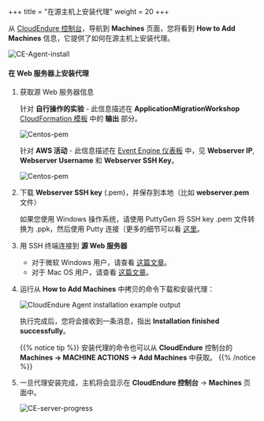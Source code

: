 +++
title = "在源主机上安装代理"
weight = 20
+++


从 <a href="https://console.cloudendure.com">CloudEndure 控制台</a>，导航到 **Machines** 页面，您将看到 **How to Add Machines** 信息，它提供了如何在源主机上安装代理。

![CE-Agent-install](/ce/CE-Agent-install.png)


#### 在 Web 服务器上安装代理

1. 获取源 Web 服务器信息

    针对 **自行操作的实验** - 此信息描述在 **ApplicationMigrationWorkshop** <a href="https://us-west-2.console.aws.amazon.com/cloudformation/home?region=us-west-2#/" target="_blank">CloudFormation 模板</a> 中的 **输出** 部分。

    ![Centos-pem](/ce/webserver-self-paced-info.zh.png)    

    针对 **AWS 活动** - 此信息描述在 <a href="https://dashboard.eventengine.run/dashboard" target="_blank">Event Engine 仪表板</a> 中，见 **Webserver IP**, **Webserver Username** 和 **Webserver SSH Key**。

    ![Centos-pem](/ce/Centos-pem.png)

2. 下载 **Webserver SSH key** (.pem)，并保存到本地（比如 **webserver.pem** 文件）  

    如果您使用 Windows 操作系统，请使用 PuttyGen 将 SSH key .pem 文件转换为 .ppk，然后使用 Putty 连接（更多的细节可以看 <a href="https://docs.aws.amazon.com/zh_cn/AWSEC2/latest/UserGuide/putty.html" target="_blank">这里</a>。  

3. 用 SSH 终端连接到 **源 Web 服务器**

    - 对于微软 Windows 用户，请查看 <a href="https://docs.aws.amazon.com/zh_cn/AWSEC2/latest/UserGuide/putty.html" target="_blank">这篇文章</a>。 
    - 对于 Mac OS 用户，请查看 <a href="https://docs.aws.amazon.com/quickstarts/latest/vmlaunch/step-2-connect-to-instance.html#sshclient" target="_blank">这篇文章</a>。

4. 运行从 **How to Add Machines** 中拷贝的命令下载和安装代理：

    ![CloudEndure Agent installation example output](/ce/CE-Agent-install-detailed.zh.png)

    执行完成后，您将会接收到一条消息，指出 **Installation finished successfully**。
    
    {{% notice tip %}}
安装代理的命令也可以从 **CloudEndure** 控制台的 **Machines -> MACHINE ACTIONS -> Add Machines** 中获取。
{{% /notice %}}

5. 一旦代理安装完成，主机将会显示在 **CloudEndure 控制台** -> **Machines** 页面中。

    ![CE-server-progress](/ce/CE-server-progress.zh.png)

